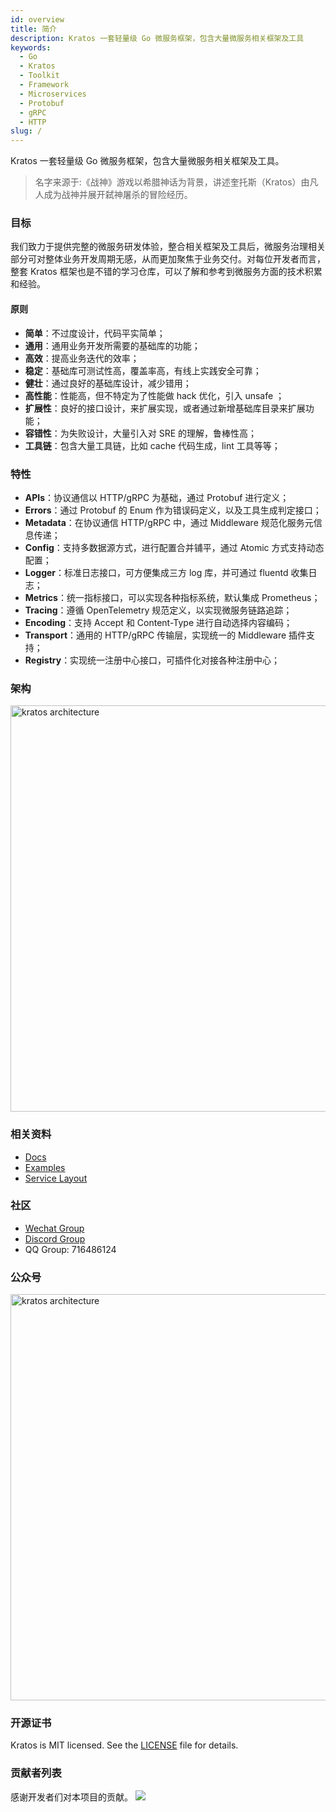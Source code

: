 ```yaml
---
id: overview
title: 简介
description: Kratos 一套轻量级 Go 微服务框架，包含大量微服务相关框架及工具
keywords:
  - Go 
  - Kratos
  - Toolkit
  - Framework
  - Microservices
  - Protobuf
  - gRPC
  - HTTP
slug: /
---
```


Kratos 一套轻量级 Go 微服务框架，包含大量微服务相关框架及工具。  

> 名字来源于:《战神》游戏以希腊神话为背景，讲述奎托斯（Kratos）由凡人成为战神并展开弑神屠杀的冒险经历。

### 目标

我们致力于提供完整的微服务研发体验，整合相关框架及工具后，微服务治理相关部分可对整体业务开发周期无感，从而更加聚焦于业务交付。对每位开发者而言，整套 Kratos 框架也是不错的学习仓库，可以了解和参考到微服务方面的技术积累和经验。

#### 原则

* **简单**：不过度设计，代码平实简单；
* **通用**：通用业务开发所需要的基础库的功能；
* **高效**：提高业务迭代的效率；
* **稳定**：基础库可测试性高，覆盖率高，有线上实践安全可靠；
* **健壮**：通过良好的基础库设计，减少错用；
* **高性能**：性能高，但不特定为了性能做 hack 优化，引入 unsafe ；
* **扩展性**：良好的接口设计，来扩展实现，或者通过新增基础库目录来扩展功能；
* **容错性**：为失败设计，大量引入对 SRE 的理解，鲁棒性高；
* **工具链**：包含大量工具链，比如 cache 代码生成，lint 工具等等；

### 特性

* **APIs**：协议通信以 HTTP/gRPC 为基础，通过 Protobuf 进行定义；
* **Errors**：通过 Protobuf 的 Enum 作为错误码定义，以及工具生成判定接口；
* **Metadata**：在协议通信 HTTP/gRPC 中，通过 Middleware 规范化服务元信息传递；
* **Config**：支持多数据源方式，进行配置合并铺平，通过 Atomic 方式支持动态配置；
* **Logger**：标准日志接口，可方便集成三方 log 库，并可通过 fluentd 收集日志；
* **Metrics**：统一指标接口，可以实现各种指标系统，默认集成 Prometheus；
* **Tracing**：遵循 OpenTelemetry 规范定义，以实现微服务链路追踪；
* **Encoding**：支持 Accept 和 Content-Type 进行自动选择内容编码；
* **Transport**：通用的 HTTP/gRPC 传输层，实现统一的 Middleware 插件支持；
* **Registry**：实现统一注册中心接口，可插件化对接各种注册中心；

### 架构

<img src="/images/arch.png" alt="kratos architecture" width="650px" />

### 相关资料

* [Docs](https://go-kratos.dev/)
* [Examples](https://github.com/go-kratos/examples)
* [Service Layout](https://github.com/go-kratos/kratos-layout)

### 社区
* [Wechat Group](https://github.com/go-kratos/kratos/issues/682)
* [Discord Group](https://discord.gg/BWzJsUJ)
* QQ Group: 716486124
### 公众号
<img src="/images/wechat.png" alt="kratos architecture" width="650px" />

### 开源证书
Kratos is MIT licensed. See the [LICENSE](https://github.com/go-kratos/kratos/blob/main/LICENSE) file for details.

### 贡献者列表
感谢开发者们对本项目的贡献。
<a href="https://github.com/go-kratos/kratos/graphs/contributors">
  <img src="https://contrib.rocks/image?repo=go-kratos/kratos" />
</a>

